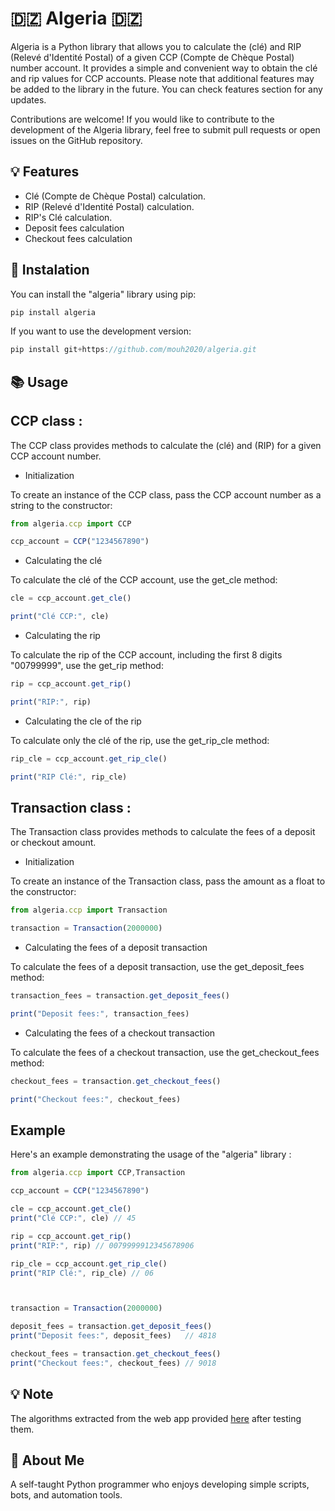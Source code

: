 
# 🇩🇿 Algeria 🇩🇿

Algeria is a Python library that allows you to calculate the (clé) and RIP (Relevé d'Identité Postal) of a given CCP (Compte de Chèque Postal) number account. It provides a simple and convenient way to obtain the clé and rip values for CCP accounts. Please note that additional features may be added to the library in the future. You can check features section for any updates.

Contributions are welcome! If you would like to contribute to the development of the Algeria library, feel free to submit pull requests or open issues on the GitHub repository.

## 💡 Features 

- Clé (Compte de Chèque Postal) calculation.
- RIP (Relevé d'Identité Postal) calculation.
- RIP's Clé calculation.
- Deposit fees calculation
- Checkout fees calculation


## 📌 Instalation 
You can install the "algeria" library using pip:

```javascript
pip install algeria
```

If you want to use the development version:

```javascript
pip install git+https://github.com/mouh2020/algeria.git
```

## 📚 Usage 

## CCP class :
The CCP class provides methods to calculate the (clé) and (RIP) for a given CCP account number.

 - Initialization 

To create an instance of the CCP class, pass the CCP account number as a string to the constructor:
```javascript
from algeria.ccp import CCP

ccp_account = CCP("1234567890")
```

- Calculating the clé

To calculate the clé of the CCP account, use the get_cle method:

```javascript
cle = ccp_account.get_cle()

print("Clé CCP:", cle)
```

- Calculating the rip

To calculate the rip of the CCP account, including the first 8 digits "00799999", use the get_rip method:

```javascript
rip = ccp_account.get_rip()

print("RIP:", rip)
```

 - Calculating the cle of the rip

To calculate only the clé of the rip, use the get_rip_cle method:

```javascript
rip_cle = ccp_account.get_rip_cle()

print("RIP Clé:", rip_cle)
```

## Transaction class :

The Transaction class provides methods to calculate the fees of a deposit or checkout amount.

 - Initialization 

To create an instance of the Transaction class, pass the amount as a float to the constructor:
```javascript
from algeria.ccp import Transaction

transaction = Transaction(2000000)
```

- Calculating the fees of a deposit transaction

To calculate the fees of a deposit transaction, use the get_deposit_fees method:

```javascript
transaction_fees = transaction.get_deposit_fees()

print("Deposit fees:", transaction_fees)
```

- Calculating the fees of a checkout transaction

To calculate the fees of a checkout transaction, use the get_checkout_fees method:

```javascript
checkout_fees = transaction.get_checkout_fees()

print("Checkout fees:", checkout_fees)
```


## Example

Here's an example demonstrating the usage of the "algeria" library :

```javascript
from algeria.ccp import CCP,Transaction

ccp_account = CCP("1234567890")

cle = ccp_account.get_cle()
print("Clé CCP:", cle) // 45

rip = ccp_account.get_rip()
print("RIP:", rip) // 0079999912345678906

rip_cle = ccp_account.get_rip_cle()
print("RIP Clé:", rip_cle) // 06



transaction = Transaction(2000000)

deposit_fees = transaction.get_deposit_fees()
print("Deposit fees:", deposit_fees)   // 4818

checkout_fees = transaction.get_checkout_fees()
print("Checkout fees:", checkout_fees) // 9018

```


## 💡 Note 

The algorithms extracted from the web app provided [here](https://dzposte.netlify.app/) after testing them.




## 🚀 About Me
A self-taught Python programmer who enjoys developing simple scripts, bots, and automation tools.
